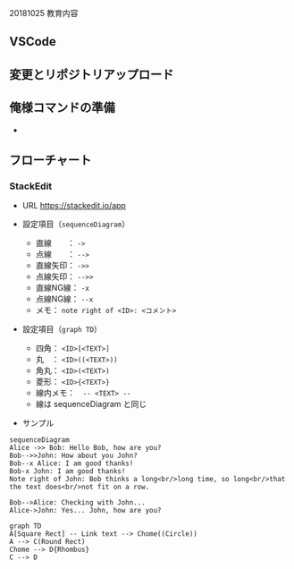20181025 教育内容

## VSCode

## 変更とリポジトリアップロード

## 俺様コマンドの準備

 -

## フローチャート

### StackEdit

- URL https://stackedit.io/app

- 設定項目（`sequenceDiagram`）
    - 直線　　： `->`
    - 点線　　： `-->`
    - 直線矢印： `->>`
    - 点線矢印： `-->>`
    - 直線NG線： `-x`
    - 点線NG線： `--x`
    - メモ： `note right of <ID>: <コメント>`

- 設定項目（`graph TD`）
    - 四角： `<ID>[<TEXT>]`
    - 丸　： `<ID>((<TEXT>))`
    - 角丸： `<ID>(<TEXT>)`
    - 菱形： `<ID>{<TEXT>}`
    - 線内メモ：　`-- <TEXT> --`
    - 線は sequenceDiagram と同じ

- サンプル

```mermaid
sequenceDiagram
Alice ->> Bob: Hello Bob, how are you?
Bob-->>John: How about you John?
Bob--x Alice: I am good thanks!
Bob-x John: I am good thanks!
Note right of John: Bob thinks a long<br/>long time, so long<br/>that the text does<br/>not fit on a row.

Bob-->Alice: Checking with John...
Alice->John: Yes... John, how are you?
```

```mermaid
graph TD
A[Square Rect] -- Link text --> Chome((Circle))
A --> C(Round Rect)
Chome --> D{Rhombus}
C --> D
```



